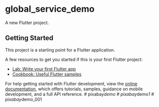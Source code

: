 # global_service_demo

A new Flutter project.

## Getting Started

This project is a starting point for a Flutter application.

A few resources to get you started if this is your first Flutter project:

- [Lab: Write your first Flutter app](https://docs.flutter.dev/get-started/codelab)
- [Cookbook: Useful Flutter samples](https://docs.flutter.dev/cookbook)

For help getting started with Flutter development, view the
[online documentation](https://docs.flutter.dev/), which offers tutorials,
samples, guidance on mobile development, and a full API reference.
#   p i x a b a y _ d e m o  
 #   p i x a b a y _ d e m o _ 1  
 #   p i x a b a y _ d e m o _ 0 0 1  
 